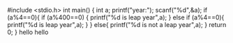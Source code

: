 #include <stdio.h>
int main()
{
    int a;
    printf("year:");
    scanf("%d",&a);
    if (a%4==0){
         if (a%400==0)
        {
            printf("%d is leap year",a);
        }
        else if (a%4==0){
            printf("%d is leap year",a);
         }
        }
    else{
        printf("%d is not a leap year",a);
    }
    return 0;
}
 hello
 hello
 
